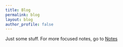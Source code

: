 ```yaml
---
title: Blog
permalink: blog
layout: blog
author_profile: false
---
```


Just some stuff. For more focused notes, go to [Notes](\notes)


